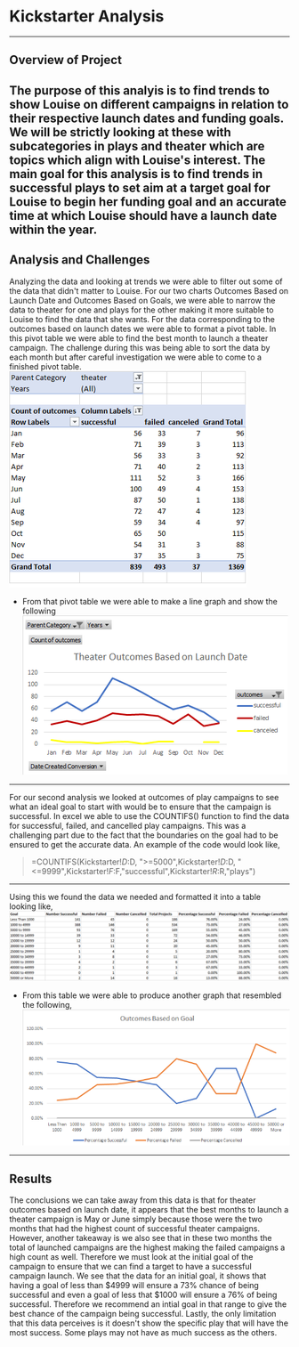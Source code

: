 # Kickstarter Analysis 
---
## Overview of Project 
The purpose of this analyis is to find trends to show Louise on different campaigns in relation to their respective launch dates and funding goals. We will be strictly looking at these with subcategories in plays and theater which are topics which align with Louise's interest. The main goal for this analysis is to find trends in successful plays to set aim at a target goal for Louise to begin her funding goal and an accurate time at which Louise should have a launch date within the year. 
---
## Analysis and Challenges
Analyzing the data and looking at trends we were able to filter out some of the data that didn't matter to Louise. For our two charts Outcomes Based on Launch Date and Outcomes Based on Goals, we were able to narrow the data to theater for one and plays for the other making it more suitable to Louise to find the data that she wants. For the data corresponding to the outcomes based on launch dates we were able to format a pivot table. In this pivot table we were able to find the best month to launch a theater campaign. The challenge during this was being able to sort the data by each month but after careful investigation we were able to come to a finished pivot table.
![Pivot Table For Theater Analysis](https://github.com/mckjack/kickstarter-analysis/blob/main/Pivot%20Table%20for%20Theater%20Analysis.png)
- From that pivot table we were able to make a line graph and show the following 
![Theater_Outcomes_vs_Launch](https://github.com/mckjack/kickstarter-analysis/blob/main/Theater_Outcomes_vs_Launch.png)
---
For our second analysis we looked at outcomes of play campaigns to see what an ideal goal to start with would be to ensure that the campaign is successful. In excel we able to use the COUNTIFS() function to find the data for successful, failed, and cancelled play campaigns. This was a challenging part due to the fact that the boundaries on the goal had to be ensured to get the accurate data. An example of the code would look like,
> =COUNTIFS(Kickstarter!$D:$D, ">=5000",Kickstarter!$D:$D, "<=9999",Kickstarter!$F:$F,"successful",Kickstarter!$R:$R,"plays")
---
Using this we found the data we needed and formatted it into a table looking like, 
![Table of Outcomes Based on Goals](https://github.com/mckjack/kickstarter-analysis/blob/main/Table%20of%20Outcomes%20Based%20on%20Goals.png)
- From this table we were able to produce another graph that resembled the following,
![Outcomes_vs_Goals](https://github.com/mckjack/kickstarter-analysis/blob/main/Outcomes_vs_Goals.png)
---
## Results
The conclusions we can take away from this data is that for theater outcomes based on launch date, it appears that the best months to launch a theater campaign is May or June simply because those were the two months that had the highest count of successful theater campaigns. However, another takeaway is we also see that in these two months the total of launched campaigns are the highest making the failed campaigns a high count as well. Therefore we must look at the initial goal of the campaign to ensure that we can find a target to have a successful campaign launch. We see that the data for an initial goal, it shows that having a goal of less than $4999 will ensure a 73% chance of being successful and even a goal of less that $1000 will ensure a 76% of being successful. Therefore we recommend an intial goal in that range to give the best chance of the campaign being successful. Lastly, the only limitation that this data perceives is it doesn't show the specific play that will have the most success. Some plays may not have as much success as the others.


